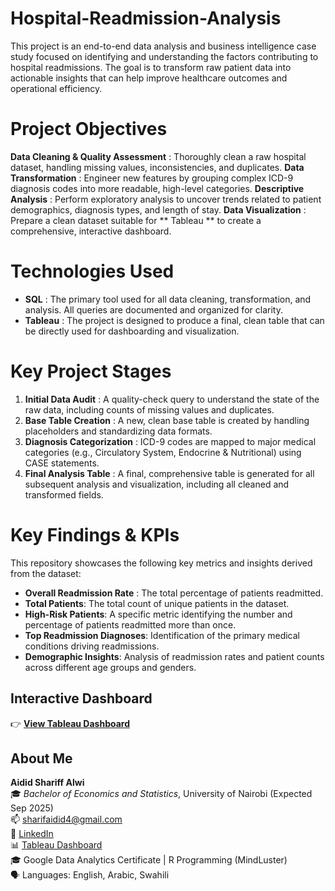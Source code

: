# Hospital-Readmission-Analysis
This project is an end-to-end data analysis and business intelligence case study focused on identifying and understanding the factors contributing to hospital readmissions. The goal is to transform raw patient data into actionable insights that can help improve healthcare outcomes and operational efficiency.

# Project Objectives
**Data Cleaning & Quality Assessment** : Thoroughly clean a raw hospital dataset, handling missing values, inconsistencies, and duplicates.
**Data Transformation** : Engineer new features by grouping complex ICD-9 diagnosis codes into more readable, high-level categories.
**Descriptive Analysis** : Perform exploratory analysis to uncover trends related to patient demographics, diagnosis types, and length of stay.
**Data Visualization** : Prepare a clean dataset suitable for ** Tableau ** to create a comprehensive, interactive dashboard.

# Technologies Used
- **SQL** : The primary tool used for all data cleaning, transformation, and analysis. All queries are documented and organized for clarity.
- **Tableau** : The project is designed to produce a final, clean table that can be directly used for dashboarding and visualization.

# Key Project Stages
1. **Initial Data Audit** : A quality-check query to understand the state of the raw data, including counts of missing values and duplicates.
2. **Base Table Creation** : A new, clean base table is created by handling placeholders and standardizing data formats.
3. **Diagnosis Categorization** : ICD-9 codes are mapped to major medical categories (e.g., Circulatory System, Endocrine & Nutritional) using CASE statements.
4. **Final Analysis Table** : A final, comprehensive table is generated for all subsequent analysis and visualization, including all cleaned and transformed fields.

# Key Findings & KPIs
This repository showcases the following key metrics and insights derived from the dataset:
- **Overall Readmission Rate** :  The total percentage of patients readmitted.
- **Total Patients**: The total count of unique patients in the dataset.
- **High-Risk Patients**: A specific metric identifying the number and percentage of patients readmitted more than once.
- **Top Readmission Diagnoses**: Identification of the primary medical conditions driving readmissions.
- **Demographic Insights**: Analysis of readmission rates and patient counts across different age groups and genders.
  

## Interactive Dashboard

👉 **[View Tableau Dashboard](https://public.tableau.com/views/HospitalReadmissionsAnalysis_17561240011740/HospitalDasboard?:language=en-US&:sid=&:redirect=auth&:display_count=n&:origin=viz_share_link)**


##  About Me

**Aidid Shariff Alwi**  
🎓 *Bachelor of Economics and Statistics*, University of Nairobi (Expected Sep 2025)  
📫 sharifaidid4@gmail.com  
🔗 [LinkedIn](https://linkedin.com/in/aididalwi)  
📊 [Tableau Dashboard](https://public.tableau.com/app/profile/aidid.alwi)  
🎓 Google Data Analytics Certificate | R Programming (MindLuster)  
🗣️ Languages: English, Arabic, Swahili

